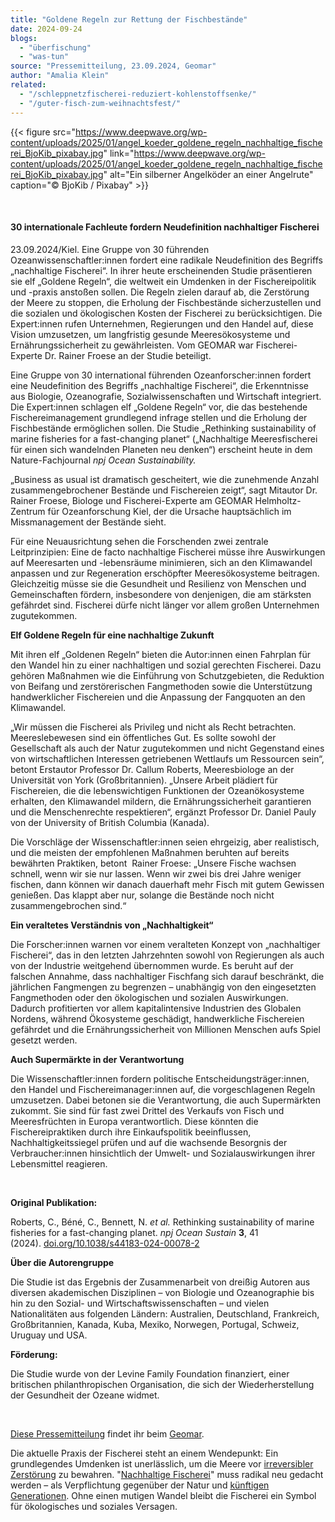 ```yaml
---
title: "Goldene Regeln zur Rettung der Fischbestände"
date: 2024-09-24
blogs: 
  - "überfischung"
  - "was-tun"
source: "Pressemitteilung, 23.09.2024, Geomar"
author: "Amalia Klein"
related: 
  - "/schleppnetzfischerei-reduziert-kohlenstoffsenke/"
  - "/guter-fisch-zum-weihnachtsfest/"
---
```


{{< figure src="https://www.deepwave.org/wp-content/uploads/2025/01/angel_koeder_goldene_regeln_nachhaltige_fischerei_BjoKib_pixabay.jpg" link="https://www.deepwave.org/wp-content/uploads/2025/01/angel_koeder_goldene_regeln_nachhaltige_fischerei_BjoKib_pixabay.jpg" alt="Ein silberner Angelköder an einer Angelrute" caption="© BjoKib / Pixabay" >}}



 

#### 30 internationale Fachleute fordern Neudefinition nachhaltiger Fischerei

23.09.2024/Kiel. Eine Gruppe von 30 führenden Ozeanwissenschaftler:innen fordert eine radikale Neudefinition des Begriffs „nachhaltige Fischerei“. In ihrer heute erscheinenden Studie präsentieren sie elf „Goldene Regeln“, die weltweit ein Umdenken in der Fischereipolitik und -praxis anstoßen sollen. Die Regeln zielen darauf ab, die Zerstörung der Meere zu stoppen, die Erholung der Fischbestände sicherzustellen und die sozialen und ökologischen Kosten der Fischerei zu berücksichtigen. Die Expert:innen rufen Unternehmen, Regierungen und den Handel auf, diese Vision umzusetzen, um langfristig gesunde Meeresökosysteme und Ernährungssicherheit zu gewährleisten. Vom GEOMAR war Fischerei-Experte Dr. Rainer Froese an der Studie beteiligt.

Eine Gruppe von 30 international führenden Ozeanforscher:innen fordert eine Neudefinition des Begriffs „nachhaltige Fischerei“, die Erkenntnisse aus Biologie, Ozeanografie, Sozialwissenschaften und Wirtschaft integriert. Die Expert:innen schlagen elf „Goldene Regeln“ vor, die das bestehende Fischereimanagement grundlegend infrage stellen und die Erholung der Fischbestände ermöglichen sollen. Die Studie „Rethinking sustainability of marine fisheries for a fast-changing planet“ („Nachhaltige Meeresfischerei für einen sich wandelnden Planeten neu denken“) erscheint heute in dem Nature-Fachjournal _npj Ocean Sustainability._

„Business as usual ist dramatisch gescheitert, wie die zunehmende Anzahl zusammengebrochener Bestände und Fischereien zeigt“, sagt Mitautor Dr. Rainer Froese, Biologe und Fischerei-Experte am GEOMAR Helmholtz-Zentrum für Ozeanforschung Kiel, der die Ursache hauptsächlich im Missmanagement der Bestände sieht.

Für eine Neuausrichtung sehen die Forschenden zwei zentrale Leitprinzipien: Eine de facto nachhaltige Fischerei müsse ihre Auswirkungen auf Meeresarten und -lebensräume minimieren, sich an den Klimawandel anpassen und zur Regeneration erschöpfter Meeresökosysteme beitragen. Gleichzeitig müsse sie die Gesundheit und Resilienz von Menschen und Gemeinschaften fördern, insbesondere von denjenigen, die am stärksten gefährdet sind. Fischerei dürfe nicht länger vor allem großen Unternehmen zugutekommen.

**Elf Goldene Regeln für eine nachhaltige Zukunft**

Mit ihren elf „Goldenen Regeln“ bieten die Autor:innen einen Fahrplan für den Wandel hin zu einer nachhaltigen und sozial gerechten Fischerei. Dazu gehören Maßnahmen wie die Einführung von Schutzgebieten, die Reduktion von Beifang und zerstörerischen Fangmethoden sowie die Unterstützung handwerklicher Fischereien und die Anpassung der Fangquoten an den Klimawandel.

„Wir müssen die Fischerei als Privileg und nicht als Recht betrachten. Meereslebewesen sind ein öffentliches Gut. Es sollte sowohl der Gesellschaft als auch der Natur zugutekommen und nicht Gegenstand eines von wirtschaftlichen Interessen getriebenen Wettlaufs um Ressourcen sein“, betont Erstautor Professor Dr. Callum Roberts, Meeresbiologe an der Universität von York (Großbritannien). „Unsere Arbeit plädiert für Fischereien, die die lebenswichtigen Funktionen der Ozeanökosysteme erhalten, den Klimawandel mildern, die Ernährungssicherheit garantieren und die Menschenrechte respektieren“, ergänzt Professor Dr. Daniel Pauly von der University of British Columbia (Kanada).

Die Vorschläge der Wissenschaftler:innen seien ehrgeizig, aber realistisch, und die meisten der empfohlenen Maßnahmen beruhten auf bereits bewährten Praktiken, betont  Rainer Froese: „Unsere Fische wachsen schnell, wenn wir sie nur lassen. Wenn wir zwei bis drei Jahre weniger fischen, dann können wir danach dauerhaft mehr Fisch mit gutem Gewissen genießen. Das klappt aber nur, solange die Bestände noch nicht zusammengebrochen sind.“

**Ein veraltetes Verständnis von „Nachhaltigkeit“**

Die Forscher:innen warnen vor einem veralteten Konzept von „nachhaltiger Fischerei“, das in den letzten Jahrzehnten sowohl von Regierungen als auch von der Industrie weitgehend übernommen wurde. Es beruht auf der falschen Annahme, dass nachhaltiger Fischfang sich darauf beschränkt, die jährlichen Fangmengen zu begrenzen – unabhängig von den eingesetzten Fangmethoden oder den ökologischen und sozialen Auswirkungen. Dadurch profitierten vor allem kapitalintensive Industrien des Globalen Nordens, während Ökosysteme geschädigt, handwerkliche Fischereien gefährdet und die Ernährungssicherheit von Millionen Menschen aufs Spiel gesetzt werden.

**Auch Supermärkte in der Verantwortung**

Die Wissenschaftler:innen fordern politische Entscheidungsträger:innen, den Handel und Fischereimanager:innen auf, die vorgeschlagenen Regeln umzusetzen. Dabei betonen sie die Verantwortung, die auch Supermärkten zukommt. Sie sind für fast zwei Drittel des Verkaufs von Fisch und Meeresfrüchten in Europa verantwortlich. Diese könnten die Fischereipraktiken durch ihre Einkaufspolitik beeinflussen, Nachhaltigkeitssiegel prüfen und auf die wachsende Besorgnis der Verbraucher:innen hinsichtlich der Umwelt- und Sozialauswirkungen ihrer Lebensmittel reagieren.

 

**Original Publikation:**

Roberts, C., Béné, C., Bennett, N. _et al._ Rethinking sustainability of marine fisheries for a fast-changing planet. _npj Ocean Sustain_ **3**, 41 (2024). [doi.org/10.1038/s44183-024-00078-2](https://doi.org/10.1038/s44183-024-00078-2)

**Über die Autorengruppe**

Die Studie ist das Ergebnis der Zusammenarbeit von dreißig Autoren aus diversen akademischen Disziplinen – von Biologie und Ozeanographie bis hin zu den Sozial- und Wirtschaftswissenschaften – und vielen Nationalitäten aus folgenden Ländern: Australien, Deutschland, Frankreich, Großbritannien, Kanada, Kuba, Mexiko, Norwegen, Portugal, Schweiz, Uruguay und USA.

**Förderung:**

Die Studie wurde von der Levine Family Foundation finanziert, einer britischen philanthropischen Organisation, die sich der Wiederherstellung der Gesundheit der Ozeane widmet.

 

[Diese Pressemitteilung](https://www.geomar.de/news/article/elf-goldene-regeln-zum-schutz-der-meere) findet ihr beim [Geomar](https://www.geomar.de/).

Die aktuelle Praxis der Fischerei steht an einem Wendepunkt: Ein grundlegendes Umdenken ist unerlässlich, um die Meere vor [irreversibler Zerstörung](https://www.deepwave.org/schleppnetzfischerei-reduziert-kohlenstoffsenke/) zu bewahren. "[Nachhaltige Fischerei](https://www.deepwave.org/guter-fisch-zum-weihnachtsfest/)" muss radikal neu gedacht werden – als Verpflichtung gegenüber der Natur und [künftigen Generationen](https://www.deepwave.org/die-ozeane/meerespolitik/). Ohne einen mutigen Wandel bleibt die Fischerei ein Symbol für ökologisches und soziales Versagen.
